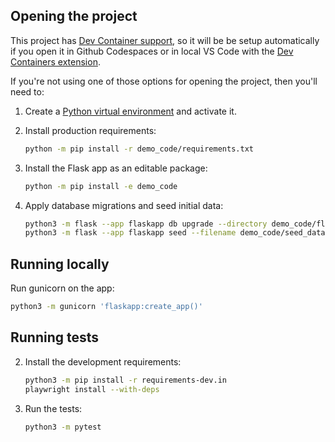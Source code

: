 ## Opening the project

This project has [Dev Container support](https://code.visualstudio.com/docs/devcontainers/containers), so it will be be setup automatically if you open it in Github Codespaces or in local VS Code with the [Dev Containers extension](https://marketplace.visualstudio.com/items?itemName=ms-vscode-remote.remote-containers).

If you're not using one of those options for opening the project, then you'll need to:

1. Create a [Python virtual environment](https://docs.python.org/3/tutorial/venv.html#creating-virtual-environments) and activate it.

1. Install production requirements:

    ```sh
    python -m pip install -r demo_code/requirements.txt
    ```


1. Install the Flask app as an editable package:

    ```sh
    python -m pip install -e demo_code
    ```

1. Apply database migrations and seed initial data:

    ```sh
    python3 -m flask --app flaskapp db upgrade --directory demo_code/flaskapp/migrations
    python3 -m flask --app flaskapp seed --filename demo_code/seed_data.json
    ```


## Running locally

Run gunicorn on the app:

```sh
python3 -m gunicorn 'flaskapp:create_app()'
```

## Running tests

2. Install the development requirements:

    ```sh
    python3 -m pip install -r requirements-dev.in
    playwright install --with-deps
    ```

3. Run the tests:

    ```sh
    python3 -m pytest
    ```